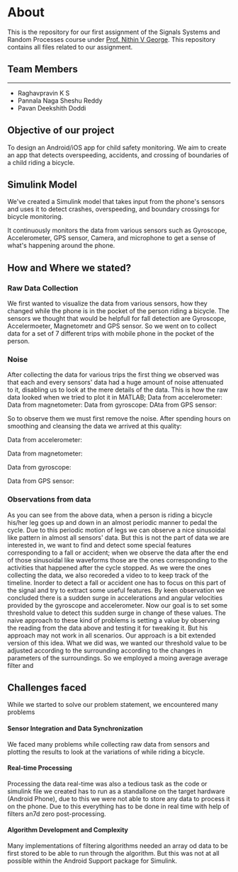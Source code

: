 # About
This is the repository for our first assignment of the Signals Systems and Random Processes course under [Prof. Nithin V George](https://iitgn.ac.in/faculty/ee/fac-nithin). This repository contains all files related to our assignment. 

## Team Members
---------------------------
- Raghavpravin K S
- Pannala Naga Sheshu Reddy
- Pavan Deekshith Doddi

## Objective of our project
To design an Android/iOS app for child safety monitoring. We aim to create an app that detects overspeeding, accidents, and crossing of boundaries of a child riding a bicycle. 

## Simulink Model
We've created a Simulink model that takes input from the phone's sensors and uses it to detect crashes, overspeeding, and boundary crossings for bicycle monitoring.

It continuously monitors the data from various sensors such as Gyroscope, Accelerometer, GPS sensor, Camera, and microphone to get a sense of what's happening around the phone. 

## How and Where we stated?
### Raw Data Collection
We first wanted to visualize the data from various sensors, how they changed while the phone is in the pocket of the person riding a bicycle. The sensors we thought that would be helpfull for fall detection are Gyroscope, Accelermoeter, Magnetometr and GPS sensor. So we went on to collect data for a set of 7 different trips with mobile phone in the pocket of the person.
### Noise
After collecting the data for various trips the first thing we observed was that each and every sensors' data had a huge amount of noise attenuated to it, disabling us to look at the mere details of the data.
This is how the raw data looked when we tried to plot it in MATLAB;
Data from accelerometer:
Data from magnetometer:
Data from gyroscope:
DAta from GPS sensor:

So to observe them we must first remove the noise. After spending hours on smoothing and cleansing the data we arrived at this quality:

Data from accelerometer:

Data from magnetometer:

Data from gyroscope:

Data from GPS sensor:

### Observations from data
As you can see from the above data, when a person is riding a bicycle his/her leg goes up and down in an almost periodic manner to pedal the cycle. Due to this periodic motion of legs we can observe a nice sinusoidal like pattern in almost all sensors' data. But this is not the part of data we are interested in, we want to find and detect some special features corresponding to a fall or accident; when we observe the data after the end of those sinusoidal like waveforms those are the ones corresponding to the activities that happened after the cycle stopped. As we were the ones collecting the data, we also recoreded a video to to keep track of the timeline.
Inorder to detect a fall or accident one has to focus on this part of the signal and try to extract some useful features. By keen observation we concluded there is a sudden surge in accelerations and angular velocities provided by the gyroscope and accelerometer. Now our goal is to set some threshold value to detect this sudden surge in change of these values. The naive approach to these kind of problems is setting a value by observing the reading from the data above and testing it for tweaking it. But his approach may not work in all scenarios. Our approach is a bit extended version of this idea.
What we did was, we wanted our threshold value to be adjusted according to the surrounding according to the changes in parameters of the surroundings. So we employed a moing average average filter and

## Challenges faced
While we started to solve our problem statement, we encountered many problems
#### Sensor Integration and Data Synchronization
We faced many problems while collecting raw data from sensors and plotting the results to look at the variations of while riding a bicycle.
#### Real-time Processing
Processing the data real-time was also a tedious task as the code or simulink file we created has to run as a standallone on the target hardware (Android Phone), due to this we were not able to store any data to process it on the phone. Due to this everything has to be done in real time with help of filters an7d zero post-processing.
#### Algorithm Development and Complexity
Many implementations of filtering algorithms needed an array od data to be first stored to be able to run through the algorithm. But this was not at all possible within the Android Support package for Simulink.
